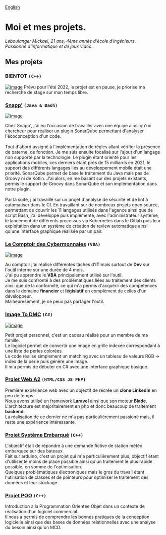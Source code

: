 [English](LinkinFoxco.github.io/en/)

# Moi et mes projets.
_Leboulanger Mickael, 21 ans, 4ème année d'école d'ingénieurs.\
Passionné d'informatique et de jeux vidéo._

## Mes projets

### BIENTOT ```(C++)```
[![image](https://raytracing.github.io/images/img-1.21-book1-final.jpg)](https://raytracing.github.io/books/RayTracingInOneWeekend.html)
Prévu pour l'été 2022, le projet est en pause, je priorise ma recherche de stage sur mon temps libre.

### [Snapp'](https://www.snapp.fr/) ```(Java & Bash)```
[![image](https://i.imgur.com/HQbhvou.png)](https://www.snapp.fr/)

Chez Snapp', j'ai eu l'occasion de travailler avec une équipe ainsi qu'un chercheur pour réaliser [un plugin SonarQube](https://github.com/cnumr/ecoCode) permettant d'analyser l'écoconception d'un code.\
\
Tout d'abord assigné à l'implémentation de règles allant vérifier la présence de paterne, de fonction. Je me suis ensuite focalisé sur l'ajout d'un langage non supporté par la technologie. Le plugin étant orienté pour les applications mobiles, ces derniers étant près de 15 milliards en 2021, le support des différents langages liés au développement mobile était une priorité. SonarQube permet de base le traitement du Java mais pas de Groovy ni de Kotlin. J'ai alors, en me basant sur des projets existants, permis le support de Groovy dans SonarQube et son implémentation dans notre plugin.\
\
Par la suite, j'ai travaillé sur un projet d'analyse de sécurité et de lint à automatiser dans le CI. En travaillant sur de nombreux projets open source, permettant de couvrir les 11 langages utilisés dans l'agence ainsi que de script Bash, j'ai développé puis implémenté, avec l'administrateur système, le lancement de différents processus via Kubernetes dans le Gitlab puis leur exploitation dans un système de création de review automatique ainsi qu'une interface graphique réalisée par un pair.


### [Le Comptoir des Cybermonnaies](https://www.lecomptoirdescybermonnaies.fr/) ```(VBA)```
[![image](https://i.imgur.com/OteCnyl.png)](https://www.lecomptoirdescybermonnaies.fr/)

Au comptoir j'ai réalisé différentes tâches d'**IT** mais surtout de **Dev** sur l'outil interne sur une durée de 4 mois.\
J'ai pu apprendre le **VBA** principalement utilisé sur l'outil.\
Je me suis confronté à des problématiques liées au traitement des clients ainsi que de la conformité, ce qui m'a permis d'acquérir des compétences dans le domaine **financier** et **législatif** en complément de celles d'un développeur.\
Malheuresement, je ne peux pas partager l'outil.

### [ Image To DMC](https://github.com/LinkinFoxco/Image-To-DMC) ```(C#)```
[![image](https://i.imgur.com/AqgXmby.jpg)](https://github.com/LinkinFoxco/Image-To-DMC)

Petit projet personnel, c'est un cadeau réalisé pour un membre de ma famille.\
Le logiciel permet de convertir une image en grille indexée correspondant à une liste de perles colorées.\
Le code réalise simplement un matching avec un tableau de valeurs RGB -> index de la perle puis génère une image.\
Il m'a permis de débuter en C# avec une interface graphique basique.

### [Projet Web A2](https://github.com/LinkinFoxco/ProjetWebA2) ```(HTML/CSS JS PHP)```

Première expérience web avec un objectif de recrée un **clone LinkedIn** en peu de temps.\
Nous avons utilisé un framework **Laravel** ainsi que son moteur **Blade**.\
L'architecture est majoritairement en php et donc beaucoup de traitement **backend**.\
La réalisation de ce dernier ne m'a pas particulièrement passioné mais, il reste une expérience intéressante.

### [Projet Système Embarqué](https://github.com/LinkinFoxco/ProjetsVrac/blob/main/ProjetSysEmbarqu%C3%A9Final.ino) ```(C++)```

L'objectif était de répondre à une demande fictive de station météo embarquée sur des bateaux.\
Fait sur arduino, c'est un projet qui m'a particulièrement plus, objectif étant d'utiliser le moins de place possible ainsi qu'un traitement le plus rapide possible, en somme de l'optimisation.\
Quelques problèmatiques électroniques mais le gros du travail étant l'utilisation de classes et de pointeurs pour optimiser le traitement des données et leur stockage.

### [Projet POO](https://github.com/LinkinFoxco/ProjetPOO/tree/master/ProjetPOO) ```(C++)```

Introduction à la Programmation Orientée Objet dans un contexte de réalisation d'un logiciel commercial.\
Il nous a permis de comprendre les bonnes pratiques de la conception logicielle ainsi que des bases de données relationnelles avec une analyse du besoin ainsi qu'un MCD.
